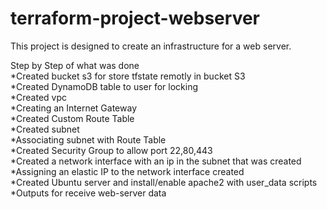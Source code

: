 # terraform-project-webserver
 This project is designed to create an infrastructure for a web server.

Step by Step of what was done  
*Created bucket s3 for store tfstate remotly in bucket S3  
*Created DynamoDB table to user for locking  
*Created vpc  
*Creating an Internet Gateway  
*Created Custom Route Table  
*Created subnet  
*Associating subnet with Route Table  
*Created Security Group to allow port 22,80,443  
*Created a network interface with an ip in the subnet that was created  
*Assigning an elastic IP to the network interface created  
*Created Ubuntu server and install/enable apache2 with user_data scripts  
*Outputs for receive web-server data  
